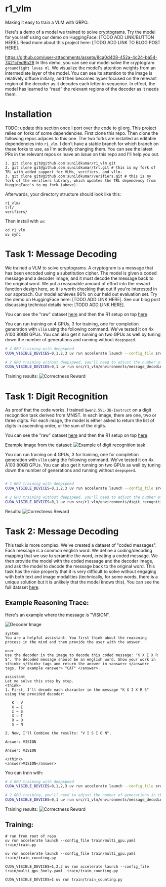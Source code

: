 # r1_vlm
Making it easy to train a VLM with GRPO. 

Here's a demo of a model we trained to solve cryptograms. Try the model for yourself using our demo on HuggingFace: [TODO ADD LINK/BUTTON HERE]. Read more about this project here: [TODO ADD LINK TO BLOG POST HERE].

https://github.com/user-attachments/assets/8ca0d408-452a-4c24-ba54-7421cfed8b29
In this demo, you can see our model solve the cryptogram: `groundlight loves ml`. We visualize the model's attention weights from an intermediate layer of the model.  You can see its attention to the image is relatively diffuse initially, and then becomes hyper focused on the relevant region of the decoder as it decodes each letter in sequence. In effect, the model has learned to “read” the relevant regions of the decoder as it needs them.


# Installation
TODO: update this section once I port over the code to gl org.
This project relies on forks of some dependencies. First clone this repo. Then clone the following repos adjaces to this one. The two forks are installed as editable dependencies into `r1_vlm`. I don't have a stable branch for which branch on these forks to use, as I'm actively changing them. You can see the latest PRs in the relevant repos or leave an issue on this repo and I'll help you out. 
```
1. git clone git@github.com:sunildkumar/r1_vlm.git
2. git clone git@github.com:sunildkumar/trl.git # this is my fork of TRL with added support for VLMs, verifiers, and vllm.
3. git clone git@github.com:sunildkumar/verifiers.git # this is my fork of the verifiers library, which updates the TRL dependency from HuggingFace's to my fork (above).
```

Afterwards, your directory structure should look like this:
```
r1_vlm/
trl/
verifiers/
```

Then install with `uv`:
```
cd r1_vlm
uv sync
```

# Task 1: Message Decoding
We trained a VLM to solve cryptograms. A cryptogram is a message that has been encoded using a substitution cipher. The model is given a coded message and a decoder image, and it must decode the message back to the original word. We put a reasonable amount of effort into the reward function design here, so it is worth checking that out if you're interested in our approach. Our model achieves 96% on our held out evaluation set. Try the demo on HuggingFace here: [TODO ADD LINK HERE]. See our blog post discussing technical details here: [TODO ADD LINK HERE].

You can see the "raw" dataset [here](https://huggingface.co/datasets/sunildkumar/message-decoding-words-and-sequences) and then the R1 setup on top [here](https://huggingface.co/datasets/sunildkumar/message-decoding-words-and-sequences-r1).

You can run training on 4 GPUs, 3 for training, one for completion generation with `vllm` using the following command. We've tested it on 4x A100 80GB GPUs. You can also get it running on two GPUs as well by tuning down the number of generations and running without `deepspeed`.

```bash
# 4 GPU training with deepspeed
CUDA_VISIBLE_DEVICES=0,1,2,3 uv run accelerate launch --config_file src/r1_vlm/deepspeed_configs/multi_gpu_3only.yaml src/r1_vlm/environments/message_decoding_words_and_sequences_env/train.py

# 2 GPU training without deepspeed, you'll need to adjust the number of generations in the train.py file.
CUDA_VISIBLE_DEVICES=0,1 uv run src/r1_vlm/environments/message_decoding_words_and_sequences_env/train.py
```

Training results:
![Correctness Reward](images/message_decoding_sequence_correctness_reward.png)


# Task 1: Digit Recognition
As proof that the code works, I trained `Qwen2.5VL-3B-Instruct` on a digit recognition task derived from MNIST. In each image, there are one, two or three digits. For each image, the model is either asked to return the list of digits in ascending order, or the sum of the digits.

You can see the "raw" dataset [here](https://huggingface.co/datasets/sunildkumar/digit-recognition) and then the R1 setup on top [here](https://huggingface.co/datasets/sunildkumar/digit-recognition-r1).

Example image from the dataset:
![Example of digit recognition task](images/digits_example.png)

You can run training on 4 GPUs, 3 for training, one for completion generation with `vllm` using the following command. We've tested it on 4x A100 80GB GPUs. You can also get it running on two GPUs as well by tuning down the number of generations and running without `deepspeed`.
```bash

# 4 GPU training with deepspeed
CUDA_VISIBLE_DEVICES=0,1,2,3 uv run accelerate launch --config_file src/r1_vlm/deepspeed_configs/multi_gpu_3only.yaml src/r1_vlm/environments/digit_recognition_env/train.py

# 2 GPU training without deepspeed, you'll need to adjust the number of generations in the train.py file.
CUDA_VISIBLE_DEVICES=0,1 uv run src/r1_vlm/environments/digit_recognition_env/train.py
```

Results:
![Correctness Reward](images/digit_recognition_correctness_reward.png)

# Task 2: Message Decoding
This task is more complex. We've created a dataset of "coded messages". Each message is a common english word. We define a coding/decoding mapping that we use to scramble the word, creating a coded message. We then provide the model with the coded message and the decoder image, and ask the model to decode the message back to the original word. This task has the nice property that it is very difficult to solve without engaging with both text and image modalities (technically, for some words, there is a unique solution but it is unlikely that the model knows this). You can see the full dataset
[here](https://huggingface.co/datasets/sunildkumar/message-decoding-words).


## Example Reasoning Trace:
Here's an example where the message is "VISION". 

![Decoder Image](images/example_decoder.webp)

```
system
You are a helpful assistant. You first think about the reasoning process in the mind and then provide the user with the answer.

user
Use the decoder in the image to decode this coded message: "K X I X R S". The decoded message should be an english word. Show your work in <think> </think> tags and return the answer in <answer> </answer> tags, for example <answer> "CAT" </answer>.

assistant
Let me solve this step by step.
<think> 
1. First, I'll decode each character in the message "K X I X R S" using the provided decoder:

   K → V
   X → I
   I → S
   X → I
   R → O
   S → N

2. Now, I'll Combine the results: "V I S I O N".

Answer: VISION

Answer: VISION

</think>
<answer>VISION</answer>
```

You can train with:
```bash 
# 4 GPU training with deepspeed
CUDA_VISIBLE_DEVICES=0,1,2,3 uv run accelerate launch --config_file src/r1_vlm/deepspeed_configs/multi_gpu_3only.yaml src/r1_vlm/environments/message_decoding_env/train.py

# 2 GPU training, you'll need to adjust the number of generations in the train.py file.
CUDA_VISIBLE_DEVICES=0,1 uv run src/r1_vlm/environments/message_decoding_env/train.py
```

Training results:
![Correctness Reward](images/message_decoding_correctness_reward.png)



## Training:
```
# run from root of repo
uv run accelerate launch --config_file train/multi_gpu.yaml  train/train.py

uv run accelerate launch --config_file train/multi_gpu.yaml  train/train_counting.py

CUDA_VISIBLE_DEVICES=1,2,3 uv run accelerate launch --config_file train/multi_gpu_3only.yaml  train/train_counting.py

CUDA_VISIBLE_DEVICES=1 uv run train/train_counting.py


```